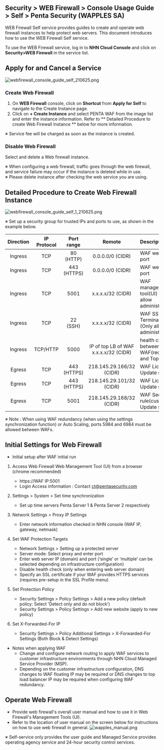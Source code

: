 ## Security > WEB Firewall > Console Usage Guide > Self > Penta Security (WAPPLES SA)

WEB Firewall Self service provides guides to create and operate web firewall instances to help protect web servers. 
This document introduces how to use the WEB Firewall Self service.

To use the WEB Firewall service, log in to **NHN Cloud Console** and click on **Security>WEB Firewall** in the service list.

## Apply for and Cancel a Service

![webfirewall_console_guide_self_210625.png](https://static.toastoven.net/prod_web_firewall/webfirewall_console_guide_self_220613.png)

### Create Web Firewall

1. On **WEB Firewall** console, click on **Shortcut** from **Apply for Self** to navigate to the Create Instance page.
2. Click on **\+ Create Instance** and select PENTA WAF from the image list and enter the instance information. Refer to ** Detailed Procedure to create Web Firewall Instance ** below for more information.

※ Service fee will be charged as soon as the instance is created.

### Disable Web Firewall

Select and delete a Web firewall instance.

※ When configuring a web firewall, traffic goes through the web firewall, and service failure may occur if the instance is deleted while in use.<BR>
※ Please delete instance after checking the web service you are using.

## Detailed Procedure to Create Web Firewall Instance

![webfirewall_console_guide_self_1_210625.png](https://static.toastoven.net/prod_web_firewall/webfirewall_console_guide_self_penta_230904.png)

※ Set up a security group for trusted IPs and ports to use, as shown in the example below.

| Direction | IP Protocol | Port range | Remote | Description | 
| :-------: | :-----: | :---: | :---: | :--- | 
| Ingress | TCP | 80 (HTTP) | 0.0.0.0/0 (CIDR) | WAF web service port | 
| Ingress | TCP | 443 (HTTPS) | 0.0.0.0/0 (CIDR) | WAF web service port | 
| Ingress | TCP | 5001 | x.x.x.x/32 (CIDR) | WAF management tool(UI) pot (Only allow administrator IP) | 
| Ingress | TCP | 22 (SSH) | x.x.x.x/32 (CIDR) | WAF SSH Terminal port (Only allow administrator IP) | 
| Ingress | TCP/HTTP | 5000 | IP of top LB of WAF<BR>x.x.x.x/32 (CIDR) | health check port between WAF(redundancy) and Top LB | 
| Egress | TCP | 443 (HTTPS) | 218.145.29.166/32 (CIDR) | WAF License Update server 
| Egress | TCP | 443 (HTTPS) | 218.145.29.101/32 (CIDR) | WAF License Update server | 
| Egress | TCP | 5001 | 218.145.29.168/32 (CIDR) | WAF Security rule(custom rule) Update server |

※ Note : When using WAF redundancy (when using the settings synchronization function) or Auto Scaling, ports 5984 and 6984 must be allowed between WAFs.

## Initial Settings for Web Firewall

* Initial setup after WAF initial run

1. Access Web Firewall Web Management Tool (UI) from a browser (chrome recommended)
    * https://WAF IP:5001
    * Login Access information : Contact ct@pentasecurity.com

2. Settings > System > Set time synchronization
    * Set up time servers Penta Server 1 & Penta Server 2 respectively

3. Network Settings > Proxy IP Settings
    * Enter network information checked in NHN console (WAF IP, gateway, netmask)

4. Set WAF Protection Targets
    * Network Settings > Setting up a protected server
    * Server mode: Select proxy and enter port
    * Enter web server IP (domain) and port (‘single’ or ‘multiple’ can be selected depending on infrastructure configuration)
    * Disable health check (only when entering web server domain)
    * Specify an SSL certificate if your WAF provides HTTPS services (requires pre-setup in the SSL Profile menu)

5. Set Protection Policy
    * Security Settings > Policy Settings > Add a new policy (default policy: Select 'Detect only and do not block')
    * Security Settings > Policy Settings > Add new website (apply to new policy)

7. Set X-Forwarded-For IP
    * Security Settings > Policy Additional Settings > X-Forwarded-For Settings (Both Block & Detect Settings)

* Notes when applying WAF
    * Change and configure network routing to apply WAF services to customer infrastructure environments through NHN Cloud Managed Service Provider (MSP).
    * Depending on the customer infrastructure configuration, DNS changes to WAF floating IP may be required or DNS changes to top load balancer IP may be required when configuring WAF redundancy.

## Operate Web Firewall

* Provide web firewall's overall user manual and how to use it in Web Firewall's Management Tools (UI).
* Refer to the location of user manual on the screen below for instructions on how to use web firewall in general. 
![wapples_manual.png](https://static.toastoven.net/prod_web_firewall/wapples_manual.png)

※ Self-service only provides the user guide and Managed Service provides operating agency service and 24-hour security control services.
